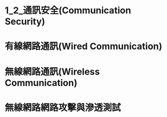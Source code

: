 # 1_2_通訊安全(Communication Security)

# 有線網路通訊(Wired Communication)

# 無線網路通訊(Wireless Communication)

# 無線網路網路攻擊與滲透測試

